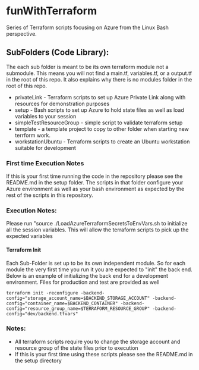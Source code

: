 # funWithTerraform
Series of Terraform scripts focusing on Azure from the Linux Bash perspective.

## SubFolders (Code Library):
The each sub folder is meant to be its own terraform module not a submodule.  This means you will not find a main.tf, variables.tf, or a output.tf
in the root of this repo.  It also explains why there is no modules folder in the root of this repo.
* privateLink - Terraform scripts to set up Azure Private Link along with resources for demonstration purposes
* setup - Bash scripts to set up Azure to hold state files as well as load variables to your session
* simpleTestResourceGroup - simple script to validate terraform setup
* template - a template project to copy to other folder when starting new terrform work.
* workstationUbuntu - Terraform scripts to create an Ubuntu workstation suitable for development

### First time Execution Notes
If this is your first time running the code in the repository please see the README.md in the setup folder.  The scripts in that folder configure  your Azure environment as well as your bash environment as expected by the rest of the scripts in this repository.

### Execution Notes:
Please run "source ./LoadAzureTerraformSecretsToEnvVars.sh to initialize all the session variables.  This will allow the terraform scripts to pick up the expected variables

#### Terraform Init
Each Sub-Folder is set up to be its own independent module.  So for each module the very first time you run it you are expected to "init" the back end. Below is an example of initializing the back end for a development environment.  Files for production and test are provided as well
```
terraform init -reconfigure -backend-config="storage_account_name=$BACKEND_STORAGE_ACCOUNT" -backend-config="container_name=$BACKEND_CONTAINER" -backend-config="resource_group_name=$TERRAFORM_RESOURCE_GROUP" -backend-config="dev/backend.tfvars" 
```

### Notes:
* All terraform scripts require you to change the storage account and resource group of the state files prior to execution
* If this is your first time using these scripts please see the README.md in the setup directory
